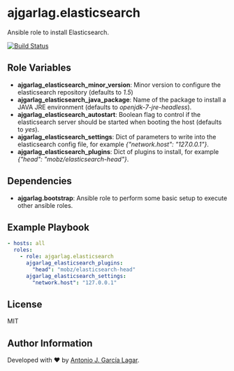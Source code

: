 ajgarlag.elasticsearch
======================

Ansible role to install Elasticsearch.

[![Build Status](https://travis-ci.org/ajgarlag/ansible-elasticsearch.svg?branch=master)](https://travis-ci.org/ajgarlag/ansible-elasticsearch)

Role Variables
--------------

* **ajgarlag_elasticsearch_minor_version**: Minor version to configure the elasticsearch repository (defaults to *1.5*)
* **ajgarlag_elasticsearch_java_package**: Name of the package to install a JAVA JRE environment (defaults to *openjdk-7-jre-headless*).
* **ajgarlag_elasticsearch_autostart**: Boolean flag to control if the elasticsearch server should be started when booting the host (defaults to *yes*).
* **ajgarlag_elasticsearch_settings**: Dict of parameters to write into the elasticsearch config file, for example *{"network.host": "127.0.0.1"}*.
* **ajgarlag_elasticsearch_plugins**: Dict of plugins to install, for example *{"head": "mobz/elasticsearch-head"}*.

Dependencies
------------

* **ajgarlag.bootstrap**: Ansible role to perform some basic setup to execute other ansible roles.

Example Playbook
----------------

```yml
- hosts: all
  roles:
    - role: ajgarlag.elasticsearch
      ajgarlag_elasticsearch_plugins:
        "head": "mobz/elasticsearch-head"
      ajgarlag_elasticsearch_settings:
        "network.host": "127.0.0.1"
```


License
-------

MIT

Author Information
------------------

Developed with ♥ by [Antonio J. García Lagar](http://aj.garcialagar.es).
